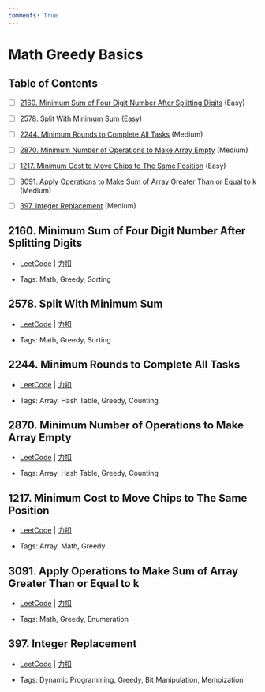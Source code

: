 ```yaml
---
comments: True
---
```


# Math Greedy Basics

## Table of Contents

- [ ] [2160. Minimum Sum of Four Digit Number After Splitting Digits](#2160-minimum-sum-of-four-digit-number-after-splitting-digits) (Easy)
- [ ] [2578. Split With Minimum Sum](#2578-split-with-minimum-sum) (Easy)
- [ ] [2244. Minimum Rounds to Complete All Tasks](#2244-minimum-rounds-to-complete-all-tasks) (Medium)
- [ ] [2870. Minimum Number of Operations to Make Array Empty](#2870-minimum-number-of-operations-to-make-array-empty) (Medium)
- [ ] [1217. Minimum Cost to Move Chips to The Same Position](#1217-minimum-cost-to-move-chips-to-the-same-position) (Easy)
- [ ] [3091. Apply Operations to Make Sum of Array Greater Than or Equal to k](#3091-apply-operations-to-make-sum-of-array-greater-than-or-equal-to-k) (Medium)
- [ ] [397. Integer Replacement](#397-integer-replacement) (Medium)


## 2160. Minimum Sum of Four Digit Number After Splitting Digits

-    [LeetCode](https://leetcode.com/problems/minimum-sum-of-four-digit-number-after-splitting-digits/) | [力扣](https://leetcode.cn/problems/minimum-sum-of-four-digit-number-after-splitting-digits/)

-   Tags: Math, Greedy, Sorting



## 2578. Split With Minimum Sum

-    [LeetCode](https://leetcode.com/problems/split-with-minimum-sum/) | [力扣](https://leetcode.cn/problems/split-with-minimum-sum/)

-   Tags: Math, Greedy, Sorting



## 2244. Minimum Rounds to Complete All Tasks

-    [LeetCode](https://leetcode.com/problems/minimum-rounds-to-complete-all-tasks/) | [力扣](https://leetcode.cn/problems/minimum-rounds-to-complete-all-tasks/)

-   Tags: Array, Hash Table, Greedy, Counting



## 2870. Minimum Number of Operations to Make Array Empty

-    [LeetCode](https://leetcode.com/problems/minimum-number-of-operations-to-make-array-empty/) | [力扣](https://leetcode.cn/problems/minimum-number-of-operations-to-make-array-empty/)

-   Tags: Array, Hash Table, Greedy, Counting



## 1217. Minimum Cost to Move Chips to The Same Position

-    [LeetCode](https://leetcode.com/problems/minimum-cost-to-move-chips-to-the-same-position/) | [力扣](https://leetcode.cn/problems/minimum-cost-to-move-chips-to-the-same-position/)

-   Tags: Array, Math, Greedy



## 3091. Apply Operations to Make Sum of Array Greater Than or Equal to k

-    [LeetCode](https://leetcode.com/problems/apply-operations-to-make-sum-of-array-greater-than-or-equal-to-k/) | [力扣](https://leetcode.cn/problems/apply-operations-to-make-sum-of-array-greater-than-or-equal-to-k/)

-   Tags: Math, Greedy, Enumeration



## 397. Integer Replacement

-    [LeetCode](https://leetcode.com/problems/integer-replacement/) | [力扣](https://leetcode.cn/problems/integer-replacement/)

-   Tags: Dynamic Programming, Greedy, Bit Manipulation, Memoization
